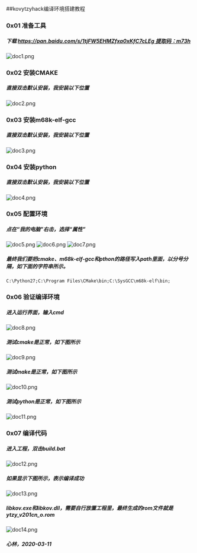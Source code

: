 ##kovytzyhack编译环境搭建教程

### 0x01 准备工具
##### 下载 https://pan.baidu.com/s/1tjFW5EHMZfxa0xKfC7cLEg 提取码：m73h
![doc1.png](https://gitee.com/hackrom/kovytzyhack/raw/master/images/doc1.png "doc1.png")

### 0x02 安装CMAKE
##### 直接双击默认安装，我安装以下位置
![doc2.png](https://gitee.com/hackrom/kovytzyhack/raw/master/images/doc2.png "doc2.png")

### 0x03 安装m68k-elf-gcc
##### 直接双击默认安装，我安装以下位置
![doc3.png](https://gitee.com/hackrom/kovytzyhack/raw/master/images/doc3.png "doc3.png")

### 0x04 安装python
##### 直接双击默认安装，我安装以下位置
![doc4.png](https://gitee.com/hackrom/kovytzyhack/raw/master/images/doc4.png "doc4.png")

### 0x05 配置环境
##### 点在“我的电脑”右击，选择“属性”
![doc5.png](https://gitee.com/hackrom/kovytzyhack/raw/master/images/doc5.png "doc5.png")
![doc6.png](https://gitee.com/hackrom/kovytzyhack/raw/master/images/doc6.png "doc6.png")
![doc7.png](https://gitee.com/hackrom/kovytzyhack/raw/master/images/doc7.png "doc7.png")

##### 最终我们要把cmake、m68k-elf-gcc和pthon的路径写入path里面，以分号分隔，如下面的字符串所示。
`C:\Python27;C:\Program Files\CMake\bin;C:\SysGCC\m68k-elf\bin;`

### 0x06 验证编译环境
##### 进入运行界面，输入cmd
![doc8.png](https://gitee.com/hackrom/kovytzyhack/raw/master/images/doc8.png "doc8.png")
##### 测试cmake是正常，如下图所示
![doc9.png](https://gitee.com/hackrom/kovytzyhack/raw/master/images/doc9.png "doc9.png")
##### 测试make是正常，如下图所示
![doc10.png](https://gitee.com/hackrom/kovytzyhack/raw/master/images/doc10.png "doc10.png")
##### 测试python是正常，如下图所示
![doc11.png](https://gitee.com/hackrom/kovytzyhack/raw/master/images/doc11.png "doc11.png")

### 0x07 编译代码
##### 进入工程，双击build.bat
![doc12.png](https://gitee.com/hackrom/kovytzyhack/raw/master/images/doc12.png "doc12.png")
##### 如果显示下图所示，表示编译成功
![doc13.png](https://gitee.com/hackrom/kovytzyhack/raw/master/images/doc13.png "doc13.png")
##### libkov.exe和libkov.dll，需要自行放置工程里，最终生成的rom文件就是ytzy_v201cn_o.rom
![doc14.png](https://gitee.com/hackrom/kovytzyhack/raw/master/images/doc14.png "doc14.png")

##### 心林，2020-03-11
